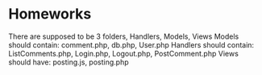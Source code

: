 # Homeworks
There are supposed to be 3 folders, Handlers, Models, Views
Models should contain: comment.php, db.php, User.php
Handlers should contain: ListComments.php, Login.php, Logout.php, PostComment.php
Views should have: posting.js, posting.php
